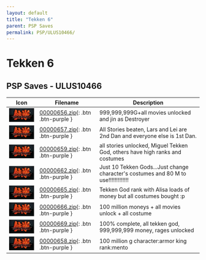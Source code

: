 ```yaml
---
layout: default
title: "Tekken 6"
parent: PSP Saves
permalink: PSP/ULUS10466/
---
```

# Tekken 6

## PSP Saves - ULUS10466

| Icon | Filename | Description |
|------|----------|-------------|
| ![Tekken 6](ICON0.PNG) | [00000656.zip](00000656.zip){: .btn .btn-purple } | 999,999,999G+all movies unlocked and jin as Destroyer |
| ![Tekken 6](ICON0.PNG) | [00000657.zip](00000657.zip){: .btn .btn-purple } | All Stories beaten, Lars and Lei are 2nd Dan and everyone else is 1st Dan. |
| ![Tekken 6](ICON0.PNG) | [00000659.zip](00000659.zip){: .btn .btn-purple } | all stories unlocked, Miguel Tekken God, others have high ranks and costumes |
| ![Tekken 6](ICON0.PNG) | [00000662.zip](00000662.zip){: .btn .btn-purple } | Just 10 Tekken Gods...Just change character's costumes and 80 M to use!!!!!!!!!!!!! |
| ![Tekken 6](ICON0.PNG) | [00000665.zip](00000665.zip){: .btn .btn-purple } | Tekken God rank with Alisa loads of money but all costumes bought :p |
| ![Tekken 6](ICON0.PNG) | [00000666.zip](00000666.zip){: .btn .btn-purple } | 100 million moneys + all movies unlock + all costume |
| ![Tekken 6](ICON0.PNG) | [00000669.zip](00000669.zip){: .btn .btn-purple } | 100% complete, all tekken god, 999,999,999 money, rages unlocked |
| ![Tekken 6](ICON0.PNG) | [00000658.zip](00000658.zip){: .btn .btn-purple } | 100 million g character:armor king rank:mento |
